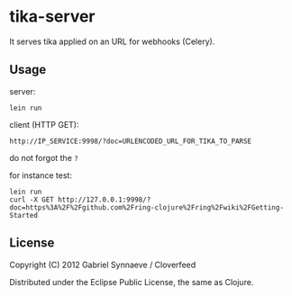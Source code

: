 # tika-server

It serves tika applied on an URL for webhooks (Celery).

## Usage

server:

    lein run

client (HTTP GET):

    http://IP_SERVICE:9998/?doc=URLENCODED_URL_FOR_TIKA_TO_PARSE

do not forgot the `?`


for instance test:

    lein run
    curl -X GET http://127.0.0.1:9998/?doc=https%3A%2F%2Fgithub.com%2Fring-clojure%2Fring%2Fwiki%2FGetting-Started

## License

Copyright (C) 2012 Gabriel Synnaeve / Cloverfeed

Distributed under the Eclipse Public License, the same as Clojure.
